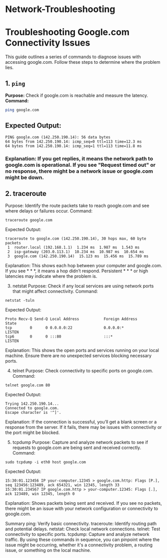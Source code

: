 # Network-Troubleshooting

# Troubleshooting Google.com Connectivity Issues

This guide outlines a series of commands to diagnose issues with accessing google.com. Follow these steps to determine where the problem lies.

## 1. `ping`
**Purpose:** Check if google.com is reachable and measure the latency.  
**Command:**
```bash
ping google.com
```

## Expected Output:

```
PING google.com (142.250.190.14): 56 data bytes
64 bytes from 142.250.190.14: icmp_seq=0 ttl=113 time=12.3 ms
64 bytes from 142.250.190.14: icmp_seq=1 ttl=113 time=11.8 ms
```

### Explanation: If you get replies, it means the network path to google.com is operational. If you see "Request timed out" or no response, there might be a network issue or google.com might be down.

## 2. traceroute
Purpose: Identify the route packets take to reach google.com and see where delays or failures occur.
Command:

`traceroute google.com`

Expected Output:
```
traceroute to google.com (142.250.190.14), 30 hops max, 60 byte packets
 1  router.local (192.168.1.1)  1.234 ms  1.987 ms  1.543 ms
 2  isp-gateway (203.0.113.1)  10.234 ms  10.987 ms  10.654 ms
 3  google.com (142.250.190.14)  15.123 ms  15.456 ms  15.789 ms
```

Explanation: This shows each hop between your computer and google.com. If you see * * *, it means a hop didn’t respond. Persistent * * * or high latencies may indicate where the problem is.

3. netstat
Purpose: Check if any local services are using network ports that might affect connectivity.
Command:

`netstat -tuln`  

Expected Output:

```
Proto Recv-Q Send-Q Local Address           Foreign Address         State
tcp        0      0 0.0.0.0:22              0.0.0.0:*               LISTEN
tcp6       0      0 :::80                   :::*                    LISTEN
```

Explanation: This shows the open ports and services running on your local machine. Ensure there are no unexpected services blocking necessary ports.

4. telnet
Purpose: Check connectivity to specific ports on google.com.
Command:

`telnet google.com 80`

Expected Output:
```
Trying 142.250.190.14...
Connected to google.com.
Escape character is '^]'.
```

Explanation: If the connection is successful, you’ll get a blank screen or a response from the server. If it fails, there may be issues with connectivity or the port might be blocked.

5. tcpdump
Purpose: Capture and analyze network packets to see if requests to google.com are being sent and received correctly.
Command:

`sudo tcpdump -i eth0 host google.com`

Expected Output:
```
15:30:01.123456 IP your-computer.12345 > google.com.http: Flags [P.], seq 123456:123489, ack 654321, win 12345, length 33
15:30:01.234567 IP google.com.http > your-computer.12345: Flags [.], ack 123489, win 12345, length 0
```

Explanation: Shows packets being sent and received. If you see no packets, there might be an issue with your network configuration or connectivity to google.com.

Summary
ping: Verify basic connectivity.
traceroute: Identify routing path and potential delays.
netstat: Check local network connections.
telnet: Test connectivity to specific ports.
tcpdump: Capture and analyze network traffic.
By using these commands in sequence, you can pinpoint where the issue might be occurring, whether it's a connectivity problem, a routing issue, or something on the local machine.
